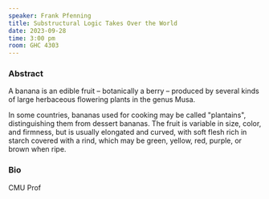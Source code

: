 ```yaml
---
speaker: Frank Pfenning
title: Substructural Logic Takes Over the World
date: 2023-09-28
time: 3:00 pm
room: GHC 4303
---
```


### Abstract

A banana is an edible fruit – botanically a berry – produced by several
kinds of large herbaceous flowering plants in the genus Musa.

In some countries, bananas used for cooking may be called "plantains",
distinguishing them from dessert bananas. The fruit is variable in size,
color, and firmness, but is usually elongated and curved, with soft
flesh rich in starch covered with a rind, which may be green, yellow,
red, purple, or brown when ripe.

### Bio

CMU Prof